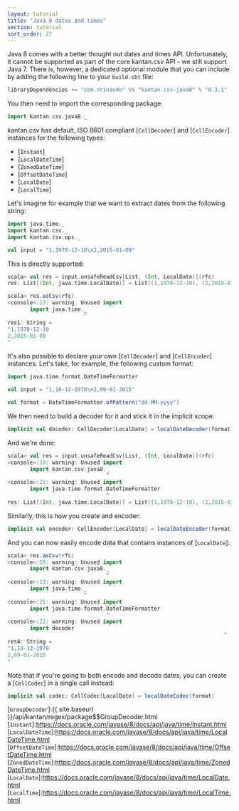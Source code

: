 ```yaml
---
layout: tutorial
title: "Java 8 dates and times"
section: tutorial
sort_order: 27
---
```

Java 8 comes with a better thought out dates and times API. Unfortunately, it cannot be supported as part of the core
kantan.csv API - we still support Java 7. There is, however, a dedicated optional module that you can include by
adding the following line to your `build.sbt` file:

```scala
libraryDependencies += "com.nrinaudo" %% "kantan.csv-java8" % "0.3.1"
```

You then need to import the corresponding package:

```scala
import kantan.csv.java8._
```

kantan.csv has default, ISO 8601 compliant [`CellDecoder`] and [`CellEncoder`] instances for the following types:

* [`Instant`]
* [`LocalDateTime`]
* [`ZonedDateTime`]
* [`OffsetDateTime`]
* [`LocalDate`]
* [`LocalTime`]

Let's imagine for example that we want to extract dates from the following string:

```scala
import java.time._
import kantan.csv._
import kantan.csv.ops._

val input = "1,1978-12-10\n2,2015-01-09"
```

This is directly supported:

```scala
scala> val res = input.unsafeReadCsv[List, (Int, LocalDate)](rfc)
res: List[(Int, java.time.LocalDate)] = List((1,1978-12-10), (2,2015-01-09))

scala> res.asCsv(rfc)
<console>:13: warning: Unused import
       import java.time._
                        ^
res1: String =
"1,1978-12-10
2,2015-01-09
"
```

It's also possible to declare your own [`CellDecoder`] and [`CellEncoder`] instances. Let's take, for example,
the following custom format:

```scala
import java.time.format.DateTimeFormatter

val input = "1,10-12-1978\n2,09-01-2015"

val format = DateTimeFormatter.ofPattern("dd-MM-yyyy")
```

We then need to build a decoder for it and stick it in the implicit scope:

```scala
implicit val decoder: CellDecoder[LocalDate] = localDateDecoder(format)
```

And we're done:

```scala
scala> val res = input.unsafeReadCsv[List, (Int, LocalDate)](rfc)
<console>:10: warning: Unused import
       import kantan.csv.java8._
                               ^
<console>:21: warning: Unused import
       import java.time.format.DateTimeFormatter
                               ^
res: List[(Int, java.time.LocalDate)] = List((1,1978-12-10), (2,2015-01-09))
```

Similarly, this is how you create and encoder:

```scala
implicit val encoder: CellEncoder[LocalDate] = localDateEncoder(format)
```

And you can now easily encode data that contains instances of [`LocalDate`]:

```scala
scala> res.asCsv(rfc)
<console>:10: warning: Unused import
       import kantan.csv.java8._
                               ^
<console>:13: warning: Unused import
       import java.time._
                        ^
<console>:21: warning: Unused import
       import java.time.format.DateTimeFormatter
                               ^
<console>:22: warning: Unused import
       import decoder
                                                                    ^
res4: String =
"1,10-12-1978
2,09-01-2015
"
```

Note that if you're going to both encode and decode dates, you can create a [`CellCodec`] in a single call instead:

```scala
implicit val codec: CellCodec[LocalDate] = localDateCodec(format)
```

[`GroupDecoder`]:{{ site.baseurl }}/api/kantan/regex/package$$GroupDecoder.html
[`Instant`]:https://docs.oracle.com/javase/8/docs/api/java/time/Instant.html
[`LocalDateTime`]:https://docs.oracle.com/javase/8/docs/api/java/time/LocalDateTime.html
[`OffsetDateTime`]:https://docs.oracle.com/javase/8/docs/api/java/time/OffsetDateTime.html
[`ZonedDateTime`]:https://docs.oracle.com/javase/8/docs/api/java/time/ZonedDateTime.html
[`LocalDate`]:https://docs.oracle.com/javase/8/docs/api/java/time/LocalDate.html
[`LocalTime`]:https://docs.oracle.com/javase/8/docs/api/java/time/LocalTime.html
